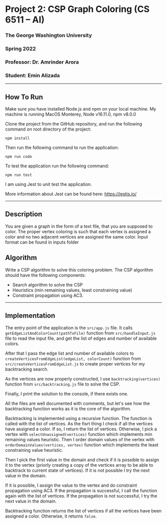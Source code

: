 # Project 2: CSP Graph Coloring (CS 6511 – AI)

### The George Washington University
### Spring 2022
### Professor: Dr. Amrinder Arora
### Student: Emin Alizada

---

## How To Run

Make sure you have installed Node.js and npm on your local machine. My machine is running MacOS Monterey, Node v16.11.0, npm v8.0.0

Clone the project from the GitHub repository, and run the following command on root directory of the project:

    npm install

Then run the following command to run the application:

    npm run code

To test the application run the following command:

    npm run test

I am using Jest to unit test the application.

More information about Jest can be found here: https://jestjs.io/

---

## Description

You are given a graph in the form of a text file, that you are supposed to color. The proper vertex coloring is such that each vertex is assigned a color and no two adjacent vertices are assigned the same color. Input format can be found in inputs folder

## Algorithm

Write a CSP algorithm to solve this coloring problem. The CSP algorithm should have the following components:
- Search algorithm to solve the CSP
- Heuristics (min remaining values, least constraining value)
- Constraint propagation using AC3.

--- 

## Implementation

The entry point of the application is the `src/app.js` file. It calls `getEdgeListAndColorCount(pathToFile)` function from `src/handleInput.js` file to read the input file, and get the list of edges and number of available colors. 

After that I pass the edge list and number of available colors to `createVerticesFromEdgeList(edgeList, colorCount)` function from `src/createVerticesFromEdgeList.js` to create proper vertices for my backtracking search.


As the vertices are now properly constructed, I use `backtracking(vertices)` function from `src/backtracking.js` file to solve the CSP.

Finally, I print the solution to the console, if there exists one.

All the files are well documented with comments, but let's see how the backtracking function works as it is the core of the algorithm.

Backtracking is implemented using a recursive function. The function is called with the list of vertices. As the fisrt thing I check if all the vertices have assigned a color. If so, I return the list of vertices. Otherwise, I pick a vertex with `selectUnassigned(vertices)` function which implements min remaining values heuristic. Then I order domain values of the vertex with `orderDomainValues(vertices, vertex)` function which implements the least constraining value heuristic. 

Then I pick the first value in the domain and check if it is possible to assign it to the vertex (priorly creating a copy of the vertices array to be able to backtrack to current state of vertices). If it is not possible I try the next value in the domain.

If it is possible, I assign the value to the vertex and do constraint propagation using AC3. If the propagation is successful, I call the function again with the list of vertices. If the propagation is not successful, I try the next value in the domain.

Backtracking function returns the list of vertices if all the vertices have been assigned a color. Otherwise, it returns `false`.